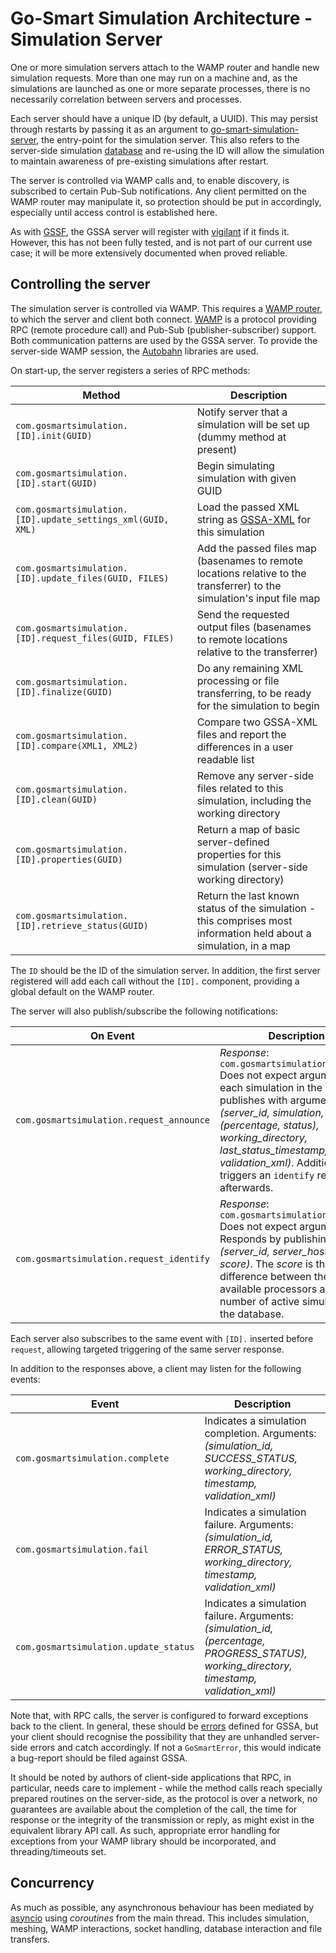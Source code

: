 # Go-Smart Simulation Architecture - Simulation Server

One or more simulation servers attach to the WAMP router and handle new
simulation requests. More than one may run on a machine and, as the simulations
are launched as one or more separate processes, there is no necessarily
correlation between servers and processes.

Each server should have a unique ID (by default, a UUID). This may persist
through restarts by passing it as an argument to
[go-smart-simulation-server](executables.md#go-smart-simulation-server), the
entry-point for the simulation server. This also refers to the server-side
simulation [database](database.md) and re-using the ID will allow the simulation
to maintain awareness of pre-existing simulations after restart.

The server is controlled via WAMP calls and, to enable discovery, is subscribed to
certain Pub-Sub
notifications. Any client permitted on the WAMP router may manipulate it, so
protection should be put in accordingly, especially until access control is
established here.

As with [GSSF](https://go-smart.github.io/gssf/logging/#statistics-monitoring), the GSSA server will
register with [vigilant](https://github.com/redbrain/vigilant) if it finds it.
However, this has not been fully tested, and is not part of our current use case;
it will be more extensively documented when proved reliable.

## Controlling the server

The simulation server is controlled via WAMP. This requires a [WAMP
router](router.md), to which the server and client both connect.
[WAMP](http://wamp-proto.org/) is a
protocol providing RPC (remote procedure call) and Pub-Sub
(publisher-subscriber) support. Both communication patterns are used by the
GSSA server. To provide the server-side WAMP session, the
[Autobahn](http://autobahn.ws/) libraries are used.

On start-up, the server registers a series of RPC methods:

Method | Description
-------|------------
`com.gosmartsimulation.[ID].init(GUID)` | Notify server that a simulation will be set up (dummy method at present)
`com.gosmartsimulation.[ID].start(GUID)` | Begin simulating simulation with given GUID
`com.gosmartsimulation.[ID].update_settings_xml(GUID, XML)` | Load the passed XML string as [GSSA-XML](../gssa-xml.md) for this simulation
`com.gosmartsimulation.[ID].update_files(GUID, FILES)` | Add the passed files map (basenames to remote locations relative to the transferrer) to the simulation's input file map
`com.gosmartsimulation.[ID].request_files(GUID, FILES)` | Send the requested output files (basenames to remote locations relative to the transferrer)
`com.gosmartsimulation.[ID].finalize(GUID)` | Do any remaining XML processing or file transferring, to be ready for the simulation to begin
`com.gosmartsimulation.[ID].compare(XML1, XML2)` | Compare two GSSA-XML files and report the differences in a user readable list
`com.gosmartsimulation.[ID].clean(GUID)` | Remove any server-side files related to this simulation, including the working directory
`com.gosmartsimulation.[ID].properties(GUID)` | Return a map of basic server-defined properties for this simulation (server-side working directory)
`com.gosmartsimulation.[ID].retrieve_status(GUID)` | Return the last known status of the simulation - this comprises most information held about a simulation, in a map

The `ID` should be the ID of the simulation server. In addition, the first
server registered will add each call without the `[ID].` component, providing a
global default on the WAMP router.

The server will also publish/subscribe the following notifications:

On Event | Description
------|----------------------
`com.gosmartsimulation.request_announce` | *Response*: `com.gosmartsimulation.announce`<br/> Does not expect arguments. For each simulation in the database, publishes with arguments: *(server_id, simulation, (percentage, status), working_directory, last_status_timestamp, validation_xml)*. Additionally, triggers an `identify` response afterwards.
`com.gosmartsimulation.request_identify` | *Response*: `com.gosmartsimulation.identify`<br/> Does not expect arguments. Responds by publishing *(server_id, server_hostname, score)*. The *score* is the difference between the available processors and the number of active simulations in the database.

Each server also subscribes to the same event with `[ID].` inserted before
`request`, allowing targeted triggering of the same server response.

In addition to the responses above, a client may listen for the following
events:

Event | Description
------|------------
`com.gosmartsimulation.complete` | Indicates a simulation completion. Arguments: *(simulation_id, SUCCESS_STATUS, working_directory, timestamp, validation_xml)*
`com.gosmartsimulation.fail` | Indicates a simulation failure. Arguments: *(simulation_id, ERROR_STATUS, working_directory, timestamp, validation_xml)*
`com.gosmartsimulation.update_status` | Indicates a simulation failure. Arguments: *(simulation_id, (percentage, PROGRESS_STATUS), working_directory, timestamp, validation_xml)*

Note that, with RPC calls, the server is configured to forward exceptions back
to the client. In general, these should be [errors](../errors.md) defined for GSSA,
but your client should recognise the possibility that they are unhandled
server-side errors and catch accordingly. If not a `GoSmartError`, this would indicate a bug-report
should be filed against GSSA.

It should be noted by authors of client-side applications that RPC, in
particular, needs care to implement - while the method calls reach specially
prepared routines on the server-side, as the protocol is over a network, no
guarantees are available about the completion of the call, the time for response or the integrity of the
transmission or reply, as might exist in the equivalent library API call. As
such, appropriate error handling for exceptions from your WAMP library should be
incorporated, and threading/timeouts set.

## Concurrency

As much as possible, any asynchronous behaviour has been mediated by
[asyncio](https://docs.python.org/3/library/asyncio.html)
using *coroutines* from the main thread. This includes simulation, meshing, WAMP
interactions, socket handling, database interaction and file transfers.
